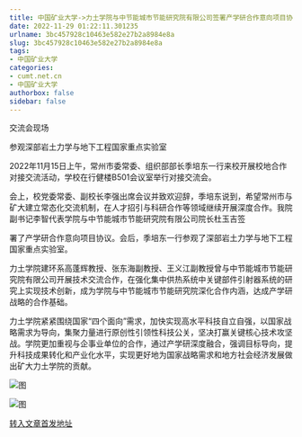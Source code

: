 ```yaml
---
title: 中国矿业大学->力土学院与中节能城市节能研究院有限公司签署产学研合作意向项目协议 | cumt.net.cn
date: 2022-11-29 01:22:11.301235
urlname: 3bc457928c10463e582e27b2a8984e8a
slug: 3bc457928c10463e582e27b2a8984e8a
tags: 
- 中国矿业大学
categories:
- cumt.net.cn
- 中国矿业大学
authorbox: false
sidebar: false
---
```

交流会现场

参观深部岩土力学与地下工程国家重点实验室

2022年11月15日上午，常州市委常委、组织部部长季培东一行来校开展校地合作对接交流活动，学校在行健楼B501会议室举行对接交流会。

会上，校党委常委、副校长李强出席会议并致欢迎辞，季培东说到，希望常州市与矿大建立常态化交流机制，在人才招引与科研合作等领域继续开展深度合作。我院副书记李智代表学院与中节能城市节能研究院有限公司院长杜玉吉签
<!--more-->
署了产学研合作意向项目协议。会后，季培东一行参观了深部岩土力学与地下工程国家重点实验室。

力土学院建环系高蓬辉教授、张东海副教授、王义江副教授曾与中节能城市节能研究院有限公司开展技术交流合作，在强化集中供热系统中关键部件引射器系统的研究上实现技术创新，成为学院与中节能城市节能研究院深化合作内涵，达成产学研战略的合作基础。

力土学院紧紧围绕国家“四个面向”需求，加快实现高水平科技自立自强，以国家战略需求为导向，集聚力量进行原创性引领性科技公关，坚决打赢关键核心技术攻坚战。学院更加重视与企事业单位的合作，通过产学研深度融合，强调目标导向，提升科技成果转化和产业化水平，实现更好地为国家战略需求和地方社会经济发展做出矿大力土学院的贡献。

![图](http://xwzx.cumt.edu.cn/_upload/article/images/ad/b1/b8a2e48b4f438cf930d63be18cb5/f99dacae-6989-43ef-b2f2-6f471b243488.jpg)

![图](http://xwzx.cumt.edu.cn/_upload/article/images/ad/b1/b8a2e48b4f438cf930d63be18cb5/b4c94f90-049e-4c6c-8711-8a0345c5b2ae.jpg)

[转入文章首发地址](http://xwzx.cumt.edu.cn/ba/32/c523a637490/page.htm)